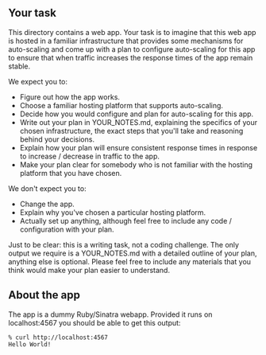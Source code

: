 ## Your task ##

This directory contains a web app. Your task is to imagine that this web app is
hosted in a familiar infrastructure that provides some mechanisms for
auto-scaling and come up with a plan to configure auto-scaling for this app to
ensure that when traffic increases the response times of the app remain stable.

We expect you to:

* Figure out how the app works.
* Choose a familiar hosting platform that supports auto-scaling.
* Decide how you would configure and plan for auto-scaling for this app.
* Write out your plan in YOUR_NOTES.md, explaining the specifics
  of your chosen infrastructure, the exact steps that you'll take and reasoning
  behind your decisions.
* Explain how your plan will ensure consistent response times in response to
  increase / decrease in traffic to the app.
* Make your plan clear for somebody who is not familiar with the hosting
  platform that you have chosen.

We don't expect you to:

* Change the app.
* Explain why you've chosen a particular hosting platform.
* Actually set up anything, although feel free to include any code /
  configuration with your plan.

Just to be clear: this is a writing task, not a coding challenge. The only
output we require is a YOUR_NOTES.md with a detailed outline of your plan,
anything else is optional. Please feel free to include any materials that you
think would make your plan easier to understand.

## About the app ##

The app is a dummy Ruby/Sinatra webapp. Provided it runs on localhost:4567 you
should be able to get this output:

```
% curl http://localhost:4567
Hello World!
```
